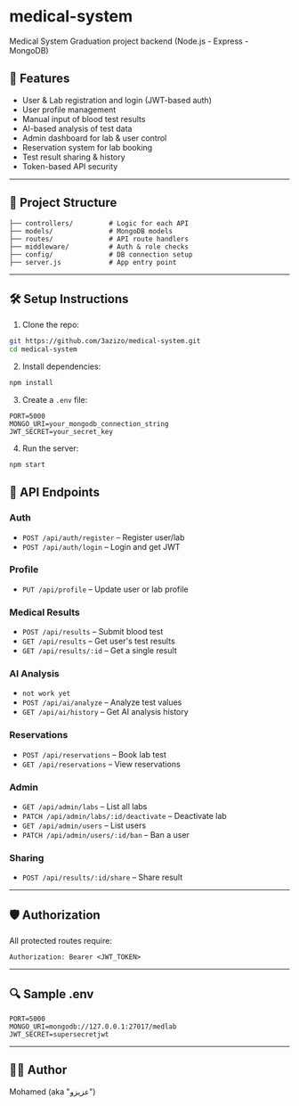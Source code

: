 # medical-system
Medical System Graduation project backend (Node.js - Express - MongoDB)

## 🚀 Features

- User & Lab registration and login (JWT-based auth)
- User profile management
- Manual input of blood test results
- AI-based analysis of test data
- Admin dashboard for lab & user control
- Reservation system for lab booking
- Test result sharing & history
- Token-based API security

---
## 📁 Project Structure

```
├── controllers/         # Logic for each API
├── models/              # MongoDB models
├── routes/              # API route handlers
├── middleware/          # Auth & role checks
├── config/              # DB connection setup
├── server.js            # App entry point
```


---
## 🛠️ Setup Instructions

1. Clone the repo:
```bash
git https://github.com/3azizo/medical-system.git
cd medical-system
```

2. Install dependencies:
```bash
npm install
```

3. Create a `.env` file:
```env
PORT=5000
MONGO_URI=your_mongodb_connection_string
JWT_SECRET=your_secret_key
```

4. Run the server:
```bash
npm start
```
## 📌 API Endpoints 

### Auth
- `POST /api/auth/register` – Register user/lab
- `POST /api/auth/login` – Login and get JWT

### Profile
- `PUT /api/profile` – Update user or lab profile

### Medical Results
- `POST /api/results` – Submit blood test
- `GET /api/results` – Get user's test results
- `GET /api/results/:id` – Get a single result

### AI Analysis
- ``not work yet``
- `POST /api/ai/analyze` – Analyze test values
- `GET /api/ai/history` – Get AI analysis history

### Reservations
- `POST /api/reservations` – Book lab test
- `GET /api/reservations` – View reservations

### Admin
- `GET /api/admin/labs` – List all labs
- `PATCH /api/admin/labs/:id/deactivate` – Deactivate lab
- `GET /api/admin/users` – List users
- `PATCH /api/admin/users/:id/ban` – Ban a user

### Sharing
- `POST /api/results/:id/share` – Share result

---

## 🛡️ Authorization
All protected routes require:
```http
Authorization: Bearer <JWT_TOKEN>
```

---
## 🔍 Sample .env
```env
PORT=5000
MONGO_URI=mongodb://127.0.0.1:27017/medlab
JWT_SECRET=supersecretjwt
```
---

## 👨‍💻 Author
Mohamed (aka "عزيزو")
